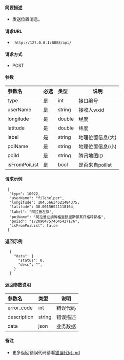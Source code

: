 
#### 简要描述

- 发送位置消息。

#### 请求URL
- ` http://127.0.0.1:8888/api/`
  
#### 请求方式
- POST 

#### 参数

| 参数名           | 必选 | 类型     | 说明          |   
|:--------------|:---|:-------|-------------|   
| type          | 是  | int    | 接口编号        |   
| userName      | 是  | string | 接收人wxid     |   
| longitude     | 是  | double | 经度          |   
| latitude      | 是  | double | 纬度          |   
| label         | 是  | string | 地理位置信息(大)   |   
| poiName       | 是  | string | 地理位置信息(小)   |   
| poiId         | 是  | string | 腾讯地图ID      |   
| isFromPoiList | 是  | bool   | 是否来自poilist |   

#### 请求示例

```
 {
  "type": 10022,
  "userName": "filehelper",
  "longitude": 104.56634521484375,
  "latitude": 38.00156021118164,
  "label": "阿拉善左旗",
  "poiName": "阿拉善左旗腾格里额里斯镇其日格呼都格",
  "poiId": "17209047574645427176",
  "isFromPoiList": false
 } 
```

#### 返回示例 

``` 
  {
    "data": {
      "status": 0,
      "desc": "",
    }
  }
```

#### 返回参数说明 

| 参数名         | 类型     | 说明   |   
|:------------|:-------|------|   
| error_code  | int    | 错误代码 |   
| description | string | 错误描述 |   
| data        | json   | 业务数据 |   

#### 备注 

- 更多返回错误代码请看[错误代码.md](../错误代码.md)






